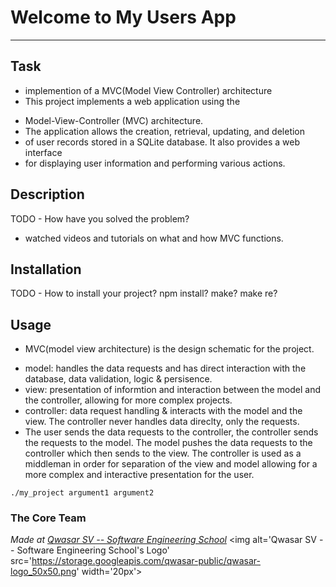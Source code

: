 # Welcome to My Users App
***

## Task

+ implemention of a MVC(Model View Controller) architecture
+   This project implements a web application using the 
- Model-View-Controller (MVC) architecture. 
- The application allows the creation, retrieval, updating, and deletion 
- of user records stored in a SQLite database. It also provides a web interface 
- for displaying user information and performing various actions.

## Description
TODO - How have you solved the problem?
+ watched videos and tutorials on what and how MVC functions. 

## Installation
TODO - How to install your project? npm install? make? make re?

## Usage

+ MVC(model view architecture) is the design schematic for the project. 
- model: handles the data requests and has direct interaction with the database, data validation, logic & persisence.
- view: presentation of informtion and interaction between the model and the controller, allowing for more complex projects.
- controller: data request handling & interacts with the model and the view. The controller never handles data direclty, only the requests.
- The user sends the data requests to the controller, the controller sends the requests to the model. The model pushes the data requests to the controller which then
  sends to the view. The controller is used as a middleman in order for separation of the view and model allowing for a more complex and interactive presentation for the user. 
```
./my_project argument1 argument2
```

### The Core Team


<span><i>Made at <a href='https://qwasar.io'>Qwasar SV -- Software Engineering School</a></i></span>
<span><img alt='Qwasar SV -- Software Engineering School's Logo' src='https://storage.googleapis.com/qwasar-public/qwasar-logo_50x50.png' width='20px'></span>

